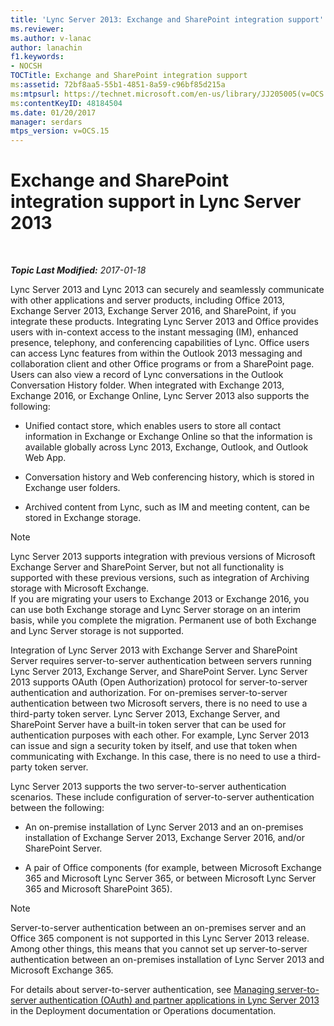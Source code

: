 ```yaml
---
title: 'Lync Server 2013: Exchange and SharePoint integration support'
ms.reviewer: 
ms.author: v-lanac
author: lanachin
f1.keywords:
- NOCSH
TOCTitle: Exchange and SharePoint integration support
ms:assetid: 72bf8aa5-55b1-4851-8a59-c96bf85d215a
ms:mtpsurl: https://technet.microsoft.com/en-us/library/JJ205005(v=OCS.15)
ms:contentKeyID: 48184504
ms.date: 01/20/2017
manager: serdars
mtps_version: v=OCS.15
---
```


<div data-xmlns="http://www.w3.org/1999/xhtml">

<div class="topic" data-xmlns="http://www.w3.org/1999/xhtml" data-msxsl="urn:schemas-microsoft-com:xslt" data-cs="http://msdn.microsoft.com/en-us/">

<div data-asp="http://msdn2.microsoft.com/asp">

# Exchange and SharePoint integration support in Lync Server 2013

</div>

<div id="mainSection">

<div id="mainBody">

<span> </span>

_**Topic Last Modified:** 2017-01-18_

Lync Server 2013 and Lync 2013 can securely and seamlessly communicate with other applications and server products, including Office 2013, Exchange Server 2013, Exchange Server 2016, and SharePoint, if you integrate these products. Integrating Lync Server 2013 and Office provides users with in-context access to the instant messaging (IM), enhanced presence, telephony, and conferencing capabilities of Lync. Office users can access Lync features from within the Outlook 2013 messaging and collaboration client and other Office programs or from a SharePoint page. Users can also view a record of Lync conversations in the Outlook Conversation History folder. When integrated with Exchange 2013, Exchange 2016, or Exchange Online, Lync Server 2013 also supports the following:

  - Unified contact store, which enables users to store all contact information in Exchange or Exchange Online so that the information is available globally across Lync 2013, Exchange, Outlook, and Outlook Web App.

  - Conversation history and Web conferencing history, which is stored in Exchange user folders.

  - Archived content from Lync, such as IM and meeting content, can be stored in Exchange storage.

<div>


> [!NOTE]  
> Lync Server 2013 supports integration with previous versions of Microsoft Exchange Server and SharePoint Server, but not all functionality is supported with these previous versions, such as integration of Archiving storage with Microsoft Exchange.<BR>If you are migrating your users to Exchange 2013 or Exchange 2016, you can use both Exchange storage and Lync Server storage on an interim basis, while you complete the migration. Permanent use of both Exchange and Lync Server storage is not supported.



</div>

Integration of Lync Server 2013 with Exchange Server and SharePoint Server requires server-to-server authentication between servers running Lync Server 2013, Exchange Server, and SharePoint Server. Lync Server 2013 supports OAuth (Open Authorization) protocol for server-to-server authentication and authorization. For on-premises server-to-server authentication between two Microsoft servers, there is no need to use a third-party token server. Lync Server 2013, Exchange Server, and SharePoint Server have a built-in token server that can be used for authentication purposes with each other. For example, Lync Server 2013 can issue and sign a security token by itself, and use that token when communicating with Exchange. In this case, there is no need to use a third-party token server.

Lync Server 2013 supports the two server-to-server authentication scenarios. These include configuration of server-to-server authentication between the following:

  - An on-premise installation of Lync Server 2013 and an on-premises installation of Exchange Server 2013, Exchange Server 2016, and/or SharePoint Server.

  - A pair of Office components (for example, between Microsoft Exchange 365 and Microsoft Lync Server 365, or between Microsoft Lync Server 365 and Microsoft SharePoint 365).

<div>


> [!NOTE]  
> Server-to-server authentication between an on-premises server and an Office 365 component is not supported in this Lync Server 2013 release. Among other things, this means that you cannot set up server-to-server authentication between an on-premises installation of Lync Server 2013 and Microsoft Exchange 365.



</div>

For details about server-to-server authentication, see [Managing server-to-server authentication (OAuth) and partner applications in Lync Server 2013](lync-server-2013-managing-server-to-server-authentication-oauth-and-partner-applications.md) in the Deployment documentation or Operations documentation.

</div>

<span> </span>

</div>

</div>

</div>

